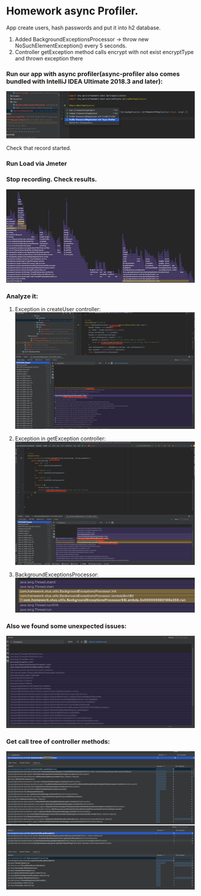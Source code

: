 # Homework async Profiler.

App create users, hash passwords and put it into h2 database.
1) Added BackgroundExceptionsProcessor -> throw new NoSuchElementException() every 5 seconds.
2) Controller getException method calls encrypt with not exist encryptType and thrown exception there 

### Run our app with async profiler(async-profiler also comes bundled with IntelliJ IDEA Ultimate 2018.3 and later):

![RunWithAsync.png](RunWithAsync.png)

Check that record started.

### Run Load via Jmeter

### Stop recording. Check results.
![FlameGraph.png](FlameGraph.png)

### Analyze it:
1) Exception in createUser controller:
![createUserException.png](createUserException.png)
2) Exception in getException controller:
![getExceptionController.png](getExceptionController.png)

3) BackgroundExceptionsProcessor:
![BackgroundExceptionsProcessor.png](BackgroundExceptionsProcessor.png)


### Also we found some unexpected issues:
![UnexpectedClassNotFound.png](UnexpectedClassNotFound.png)

### Get call tree of controller methods: 
![creteUserMethodDetails.png](creteUserMethodDetails.png)
![getExceptionMethodDetails.png](getExceptionMethodDetails.png)

